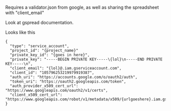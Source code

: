 Requires a validator.json from google,
as well as sharing the spreadsheet with "client_email"


Look at gspread documentation.

Looks like this
```
{
  "type": "service_account",
  "project_id": "{project_name}"
  "private_key_id": "{goes in here}",
  "private_key": "-----BEGIN PRIVATE KEY-----\{lol}\n-----END PRIVATE KEY-----\n",
  "client_email": "{lol}@.iam.gserviceaccount.com",
  "client_id": "105796253219979919387",
  "auth_uri": "https://accounts.google.com/o/oauth2/auth",
  "token_uri": "https://oauth2.googleapis.com/token",
  "auth_provider_x509_cert_url": "https://www.googleapis.com/oauth2/v1/certs",
  "client_x509_cert_url": "https://www.googleapis.com/robot/v1/metadata/x509/{urlgoeshere}.iam.gserviceaccount.com"
}
```